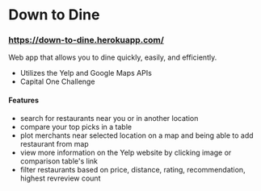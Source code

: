 # Down to Dine
### https://down-to-dine.herokuapp.com/
Web app that allows you to dine quickly, easily, and efficiently. 
- Utilizes the Yelp and Google Maps APIs
- Capital One Challenge

#### Features
- search for restaurants near you or in another location
- compare your top picks in a table
- plot merchants near selected location on a map and being able to add restaurant from map
- view more information on the Yelp website by clicking image or comparison table's link
- filter restaurants based on price, distance, rating, recommendation, highest revreview count
